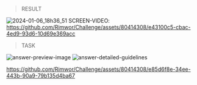 > RESULT

![2024-01-06_18h36_51](https://github.com/Rimwor/Challenge/assets/80414308/af9f3988-9099-4fdf-8cdb-accf9b98a4ae)
SCREEN-VIDEO: https://github.com/Rimwor/Challenge/assets/80414308/e43100c5-cbac-4ed9-93d6-10d69e369acc

> TASK

![answer-preview-image](https://github.com/Rimwor/Challenge/assets/80414308/a2b0ee46-f30e-4e2b-96ed-455670315836)
![answer-detailed-guidelines](https://github.com/Rimwor/Challenge/assets/80414308/98a66ef3-b857-4815-b284-b62249c08c02)


https://github.com/Rimwor/Challenge/assets/80414308/e85d6f8e-34ee-443b-90a9-79b135d4ba67
